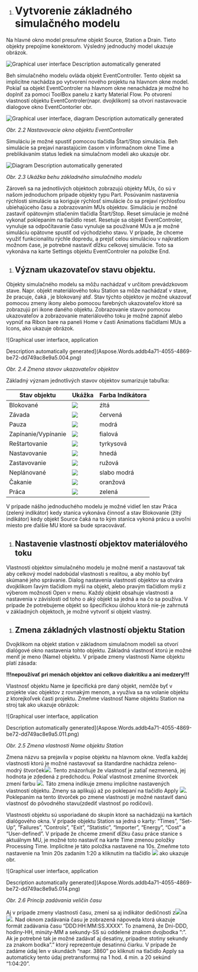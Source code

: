 ﻿1. # **Vytvorenie základného simulačného modelu**
Na hlavné okno model presuňme objekt Source, Station a Drain. Tieto objekty prepojíme konektorom. Výsledný jednoduchý model ukazuje obrázok.

![Graphical user interface Description automatically generated](Aspose.Words.addb4a71-4055-4869-be72-dd749ac8e9a5.001.png)


Beh simulačného modelu ovláda objekt EventController. Tento objekt sa implicitne nachádza po vytvorení nového projektu na hlavnom okne model. Pokiaľ sa objekt EventControler na hlavnom okne nenachádza je možné ho doplniť za pomoci ToolBox panelu z karty Material Flow.  Po otvorení vlastností objektu EventControler(napr. dvojklikom) sa otvorí nastavovacie dialogove okno EventContorler obr.

![Graphical user interface, diagram Description automatically generated](Aspose.Words.addb4a71-4055-4869-be72-dd749ac8e9a5.002.png)

*Obr. 2.2 Nastavovacie okno objektu EventController*

Simuláciu je možné spustiť pomocou tlačidla Štart/Stop simulácia. Beh simulácie sa prejaví narastajúcim časom v informačnom okne Time a preblikávaním status lediek na simulačnom modeli ako ukazuje obr.

![Diagram Description automatically generated](Aspose.Words.addb4a71-4055-4869-be72-dd749ac8e9a5.003.png)

*Obr. 2.3 Ukážka behu základného simulačného modelu*

Zároveň sa na jednotlivých objektoch zobrazujú objekty MUs, čo sú v našom jednoduchom prípade objekty typu Part. Posúvaním nastavenia rýchlosti simulácie sa koriguje rýchlosť simulácie čo sa prejaví rýchlosťou ubiehajúceho času a zobrazovaním MUs objektov. Simuláciu je možné zastaviť opätovným stlačením tlačidla Štart/Stop. Reset simulácie je možné vykonať poklepaním na tlačidlo reset. Resetuje sa objekt EventControler, vynuluje sa odpočítavanie času vynuluje sa používané MUs a je možné simuláciu opätovne spustiť od východzieho stavu. V prípade, že chceme využiť funkcionalitu rýchle dopredu, a prejsť celou simuláciou v najkratšom možnom čase, je potrebné nastaviť dĺžku celkovej simulácie. Toto sa vykonáva na karte Settings objektu EventControler na položke End.
1. ## **Význam ukazovateľov stavu objektu.**
Objekty simulačného modelu sa môžu nachádzať v určitom prevádzkovom stave. Napr. objekt materiálového toku  Station sa môže nachádzať v stave, že pracuje, čaká , je blokovaný atď. Stav týchto objektov je možné ukazovať pomocou zmeny ikony alebo pomocou farebných ukazovateľov ktoré sa zobrazujú pri ikone daného objektu. Zobrazovanie stavov pomocou ukazovateľov a zobrazovanie materiálového toku je možné zapnúť alebo vypnúť na Ribon bare na paneli Home v časti Animations tlačidlami MUs a Icons, ako ukazuje obrázok.

![Graphical user interface, application

Description automatically generated](Aspose.Words.addb4a71-4055-4869-be72-dd749ac8e9a5.004.png)

*Obr. 2.4 Zmena stavov ukazovateľov objektov*

Základný význam jednotlivých stavov objektov sumarizuje tabuľka:

|Stav objektu|Ukážka|Farba Indikátora|
| - | - | - |
|Blokované|![](Aspose.Words.addb4a71-4055-4869-be72-dd749ac8e9a5.005.png)|źltá|
|Závada|![](Aspose.Words.addb4a71-4055-4869-be72-dd749ac8e9a5.006.png)|červená|
|Pauza|![](Aspose.Words.addb4a71-4055-4869-be72-dd749ac8e9a5.005.png)|modrá|
|Zapínanie/Vypínanie|![](Aspose.Words.addb4a71-4055-4869-be72-dd749ac8e9a5.007.png)|fialová|
|Reštartovanie|![](Aspose.Words.addb4a71-4055-4869-be72-dd749ac8e9a5.008.png)|tyrkysová|
|Nastavovanie|![](Aspose.Words.addb4a71-4055-4869-be72-dd749ac8e9a5.009.png)|hnedá|
|Zastavovanie|![](Aspose.Words.addb4a71-4055-4869-be72-dd749ac8e9a5.006.png)|ružová|
|Neplánované|![](Aspose.Words.addb4a71-4055-4869-be72-dd749ac8e9a5.009.png)|slabo modrá|
|Čakanie |![](Aspose.Words.addb4a71-4055-4869-be72-dd749ac8e9a5.010.png)|oranžová|
|Práca|![](Aspose.Words.addb4a71-4055-4869-be72-dd749ac8e9a5.009.png)|zelená|

V prípade nášho jednoduchého modelu je možné vidieť len stav Práca (zelený indikátor) kedy stanica vykonáva činnosť a stav Blokovanie (žltý indikátor) kedy objekt Source čaká na to kým stanica vykoná prácu a uvoľni  miesto pre ďalšie MU ktoré sa bude spracovávať.
1. ## **Nastavenie vlastností objektov materiálového toku**
Vlastnosti objektov simulačného modelu je možné meniť a nastavovať tak aby celkový model nadobúdal vlastnosti s realitou, a aby mohlo byť skúmané jeho správanie. Dialog nastavenia vlastností objektov sa otvára dvojklikom ľavým tlačidlom myši na objekt, alebo pravým tlačidlom myši z výberom možnosti Open v menu. Každý objekt obsahuje vlastnosti a nastavenia v závislosti od toho o aký objekt sa jedná a na čo sa používa. V prípade že potrebujeme objekt so špecifickou úlohou ktorá nie-je zahrnutá v základných objektoch, je možné vytvoriť si objekt vlastný.   
1. ## **Zmena základných vlastností objektu Station**
Dvojklikom na objekt station v základnom simulačnom modeli sa otvorí dialógové okno nastavenia tohto objektu. Základná vlastnosť ktorú je možné meniť je meno (Name) objektu. V prípade zmeny vlastnosti Name objektu platí zásada:

**!!!nepoužívať pri menách objektov ani celkovo diakritiku a ani medzery!!!** 

Vlastnosť objektu Name je špecifická pre daný objekt, nemôže byť v projekte viac objektov z rovnakým menom, a využíva sa na volanie objektu z ktorejkoľvek časti projektu. Zmeňme vlastnosť Name objektu Station na stroj tak ako ukazuje obrázok:

![Graphical user interface, application

Description automatically generated](Aspose.Words.addb4a71-4055-4869-be72-dd749ac8e9a5.011.png)

*Obr. 2.5 Zmena vlastnosti Name objektu Station*

Zmena názvu sa prejavila v popise objektu na hlavnom okne. Vedľa každej vlastnosti ktorú je možné nastavovať sa štandardne nachádza zeleno-modrý štvorček![](Aspose.Words.addb4a71-4055-4869-be72-dd749ac8e9a5.012.png). Tento znázorňuje že vlastnosť je zatiaľ nezmenená, jej hodnota je zdedená z predchodcu. Pokiaľ vlastnost zmeníme štvorček zmení farbu ![](Aspose.Words.addb4a71-4055-4869-be72-dd749ac8e9a5.012.png). Táto zmena indikuje zmenu implicitne nastavených vlastností objektu. Zmeny sa aplikujú až po poklepaní na tlačidlo Apply ![](Aspose.Words.addb4a71-4055-4869-be72-dd749ac8e9a5.013.png). Poklepaním na tento štvorček po zmene vlastností je možné nastaviť danú vlastnosť do pôvodného stavu(zdediť vlastnosť po rodičovi). 

Vlastnosti objektu sú usporiadané do skupín ktoré sa nachádzajú na kartách dialógového okna. V prípade objektu Station sa jedná o karty: “Times”, ”Set-Up”, ”Failures”, ”Controls”, ”Exit”, “Statistic”, “Importer”, “Energy”, “Cost” a “User-defined”. V prípade že chceme zmeniť dĺžku času práce stanice s aktuálnym MU, je možné toto nastaviť na karte Time zmenou položky Processing Time. Implicitne je táto položka nastavené na 10s. Zmeňme toto nastavenie na 1min 20s zadaním 1:20 a kliknutím na tlačidlo ![](Aspose.Words.addb4a71-4055-4869-be72-dd749ac8e9a5.013.png) ako ukazuje obr.

![Graphical user interface, application

Description automatically generated](Aspose.Words.addb4a71-4055-4869-be72-dd749ac8e9a5.014.png)

*Obr. 2.6 Princíp zadávania veličín času*

Aj v prípade zmeny vlastnosti času, zmení sa aj indikátor dedičnosti z![](Aspose.Words.addb4a71-4055-4869-be72-dd749ac8e9a5.012.png)na![](Aspose.Words.addb4a71-4055-4869-be72-dd749ac8e9a5.012.png). Nad oknom zadávania času je zobrazená nápoveda ktorá ukazuje formát zadávania času “DDD:HH:MM:SS.XXXX”. To znamená, že Dni-DDD, hodiny-HH, minúty-MM a sekundy-SS sú oddelené znakom dvojbodka ”:”. Ak je potrebné tak je možné zadávať aj desatiny, prípadne stotiny sekundy za znakom bodka”.” ktorý reprezentuje desatinnú čiarku. V prípade že zadáme údaj len v skundách “napr. 3860” po kliknutí na tlačidlo Apply sa automaticky tento údaj pretransformuj na 1 hod. 4 min. a 20 sekúnd “1:04:20”.


